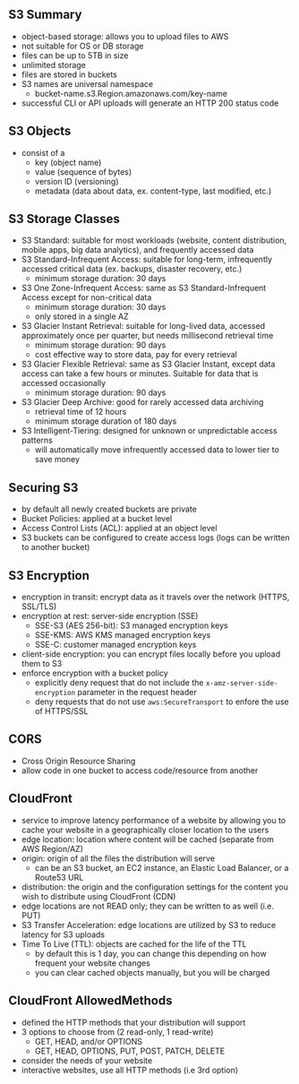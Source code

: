## S3 Summary
- object-based storage: allows you to upload files to AWS
- not suitable for OS or DB storage
- files can be up to 5TB in size
- unlimited storage
- files are stored in buckets
- S3 names are universal namespace
  - bucket-name.s3.Region.amazonaws.com/key-name
- successful CLI or API uploads will generate an HTTP 200 status code

## S3 Objects
- consist of a 
  - key (object name)
  - value (sequence of bytes)
  - version ID (versioning)
  - metadata (data about data, ex. content-type, last modified, etc.)

## S3 Storage Classes
- S3 Standard: suitable for most workloads (website, content distribution, mobile apps, big data analytics), and frequently accessed data
- S3 Standard-Infrequent Access: suitable for long-term, infrequently accessed critical data (ex. backups, disaster recovery, etc.)
  - minimum storage duration: 30 days
- S3 One Zone-Infrequent Access: same as S3 Standard-Infrequent Access except for non-critical data
  - minimum storage duration: 30 days
  - only stored in a single AZ
- S3 Glacier Instant Retrieval: suitable for long-lived data, accessed approximately once per quarter, but needs millisecond retrieval time
  - minimum storage duration: 90 days
  - cost effective way to store data, pay for every retrieval
- S3 Glacier Flexible Retrieval: same as S3 Glacier Instant, except data access can take a few hours or minutes. Suitable for data that is accessed occasionally
  - minimum storage duration: 90 days
- S3 Glacier Deep Archive: good for rarely accessed data archiving
  - retrieval time of 12 hours
  - minimum storage duration of 180 days
- S3 Intelligent-Tiering: designed for unknown or unpredictable access patterns
  - will automatically move infrequently accessed data to lower tier to save money

## Securing S3
- by default all newly created buckets are private
- Bucket Policies: applied at a bucket level 
- Access Control Lists (ACL): applied at an object level
- S3 buckets can be configured to create access logs (logs can be written to another bucket)

## S3 Encryption
- encryption in transit: encrypt data as it travels over the network (HTTPS, SSL/TLS)
- encryption at rest: server-side encryption (SSE)
  - SSE-S3 (AES 256-bit): S3 managed encryption keys
  - SSE-KMS: AWS KMS managed encryption keys
  - SSE-C: customer managed encryption keys
- client-side encryption: you can encrypt files locally before you upload them to S3
- enforce encryption with a bucket policy
  - explicitly deny request that do not include the `x-amz-server-side-encryption` parameter in the request header
  - deny requests that do not use `aws:SecureTransport` to enfore the use of HTTPS/SSL

## CORS
- Cross Origin Resource Sharing
- allow code in one bucket to access code/resource from another 

## CloudFront
- service to improve latency performance of a website by allowing you to cache your website in a geographically closer location to the users
- edge location: location where content will be cached (separate from AWS Region/AZ)
- origin: origin of all the files the distribution will serve
  - can be an S3 bucket, an EC2 instance, an Elastic Load Balancer, or a Route53 URL
- distribution: the origin and the configuration settings for the content you wish to distribute using CloudFront (CDN)
- edge locations are not READ only; they can be written to as well (i.e. PUT)
- S3 Transfer Acceleration: edge locations are utilized by S3 to reduce latency for S3 uploads
- Time To Live (TTL): objects are cached for the life of the TTL
  - by default this is 1 day, you can change this depending on how frequent your website changes
  - you can clear cached objects manually, but you will be charged

## CloudFront AllowedMethods
- defined the HTTP methods that your distribution will support
- 3 options to choose from (2 read-only, 1 read-write)
  - GET, HEAD, and/or OPTIONS
  - GET, HEAD, OPTIONS, PUT, POST, PATCH, DELETE
- consider the needs of your website
- interactive websites, use all HTTP methods (i.e 3rd option)

